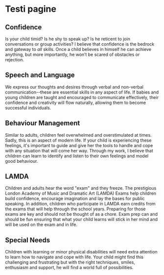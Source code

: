 # Testi pagine

## Confidence

Is your child timid? Is he shy to speak up? Is he reticent to join conversations or group activities? I believe that confidence is the bedrock and gateway to *all* skills. Once a child believes in himself he can achieve anything, but more importantly, he won’t be scared of obstacles or rejection.

## Speech and Language

We express our thoughts and desires through verbal and non-verbal communication--these are essential skills in any aspect of life. If babies and young children are taught and encouraged to communicate effectively, their confidence and creativity will flow naturally, allowing them to become successful individuals.

## Behaviour Management

Similar to adults, children feel overwhelmed and overstimulated at times. Sadly, this is an aspect of modern life. If your child is experiencing these feelings, it's important to guide and give her the tools to handle and cope with any situation that will come her way. Through my work, I believe that children can learn to identify and listen to their own feelings and model good behaviour.

## LAMDA

Children and adults hear the word "exam" and they freeze. The prestigious London Academy of Music and Dramatic Art (LAMDA) Exams help children build confidence, encourage imagination and lay the bases for public speaking. In addition, children who participate in LAMDA earn credits from the exams that will help through the school years.
Preparing for those exams are key and should not be thought of as a chore. Exam prep can and should be fun ensuring that what your child learns will stick in her mind and will be used on the exam and in life.

## Special Needs

Children with learning or minor physical disabilities will need extra attention to learn how to navigate and cope with life. Your child might find this challenging and frustrating but with the right techniques, smiles, enthusiasm and support, he will find a world full of possibilities.
